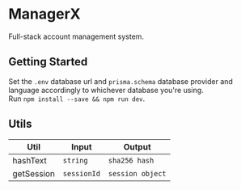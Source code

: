 # ManagerX
Full-stack account management system.

## Getting Started
Set the `.env` database url and `prisma.schema` database provider and language accordingly to whichever database you're using.
<br>
Run ```npm install --save && npm run dev```.

## Utils

| Util     | Input   | Output        |
| -------- | ------- | -------       |
| hashText | `string`| `sha256 hash` | 
| getSession | `sessionId` | `session object` |